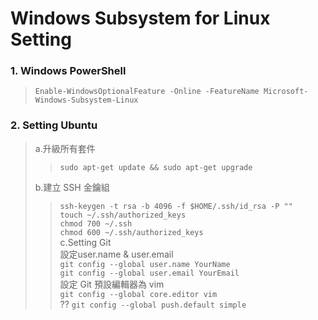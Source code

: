 # Windows Subsystem for Linux Setting

### 1. **Windows PowerShell**
> `Enable-WindowsOptionalFeature -Online -FeatureName Microsoft-Windows-Subsystem-Linux`

### 2. **Setting Ubuntu**
> a.升級所有套件
>> `sudo apt-get update && sudo apt-get upgrade`
> 
> b.建立 SSH 金鑰組
>> `ssh-keygen -t rsa -b 4096 -f $HOME/.ssh/id_rsa -P ""`  
>> `touch ~/.ssh/authorized_keys`  
>> `chmod 700 ~/.ssh`  
>> `chmod 600 ~/.ssh/authorized_keys`  
> c.Setting Git  
>> 設定user.name & user.email  
>> `git config --global user.name YourName`  
>> `git config --global user.email YourEmail`  
>> 設定 Git 預設編輯器為 vim  
>> `git config --global core.editor vim`  
>> ??
>> `git config --global push.default simple`  

